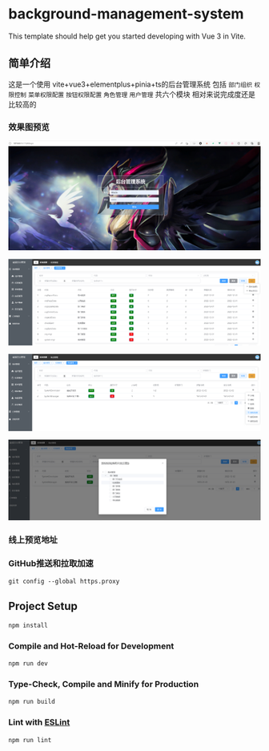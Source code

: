 # background-management-system



This template should help get you started developing with Vue 3 in Vite.

## 简单介绍

这是一个使用 vite+vue3+elementplus+pinia+ts的后台管理系统
包括 `部门组织` `权限控制` `菜单权限配置` `按钮权限配置` `角色管理` `用户管理` 共六个模块
相对来说完成度还是比较高的



### 效果图预览

![image-20221207172007455](./readme-img/image-20221207172007455.png)

![image-20221207172102049](./readme-img/image-20221207172102049.png)

![image-20221207172117552](./readme-img/image-20221207172117552.png)

![image-20221207172134416](./readme-img/image-20221207172134416.png)



### 线上预览地址

### GitHub推送和拉取加速
```shell
git config --global https.proxy
```

## Project Setup

```sh
npm install
```

### Compile and Hot-Reload for Development

```sh
npm run dev
```

### Type-Check, Compile and Minify for Production

```sh
npm run build
```

### Lint with [ESLint](https://eslint.org/)

```sh
npm run lint
```
